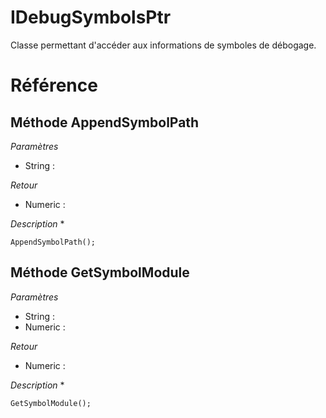 # IDebugSymbolsPtr
 Classe permettant d'accéder aux informations de symboles de débogage.

# Référence
## Méthode AppendSymbolPath
*Paramètres*
* String : 

*Retour*
* Numeric : 

*Description*
* 
```
AppendSymbolPath();
```

## Méthode GetSymbolModule
*Paramètres*
* String : 
* Numeric : 

*Retour*
* Numeric : 

*Description*
* 
```
GetSymbolModule();
```
